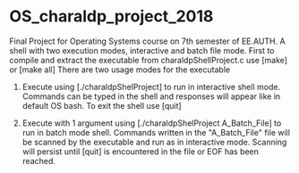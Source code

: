# OS_charaldp_project_2018
Final Project for Operating Systems course on 7th semester of EE.AUTH. A shell with two execution modes, interactive and batch file mode.
First to compile and extract the executable from charaldpShellProject.c use [make] or [make all]
There are two usage modes for the executable

1) Execute using [./charaldpShelProject] to run in interactive shell mode. Commands can be typed in the shell and responses will appear like in default OS bash. To exit the shell use [quit]

2) Execute with 1 argument using [./charaldpShelProject A_Batch_File] to run in batch mode shell. Commands written in the "A_Batch_File" file will be scanned by the executable and run as in interactive mode. Scanning will persist until [quit] is encountered in the file or EOF has been reached. 
